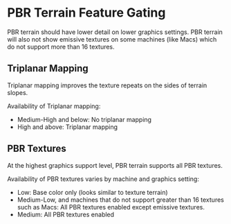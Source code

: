 # PBR Terrain Feature Gating

PBR terrain should have lower detail on lower graphics settings. PBR terrain will also not show emissive textures on some machines (like Macs) which do not support more than 16 textures.

## Triplanar Mapping

Triplanar mapping improves the texture repeats on the sides of terrain slopes.

Availability of Triplanar mapping:

- Medium-High and below: No triplanar mapping
- High and above: Triplanar mapping

## PBR Textures

At the highest graphics support level, PBR terrain supports all PBR textures.

Availability of PBR textures varies by machine and graphics setting:

- Low: Base color only (looks similar to texture terrain)
- Medium-Low, and machines that do not support greater than 16 textures such as Macs: All PBR textures enabled except emissive textures.
- Medium: All PBR textures enabled
